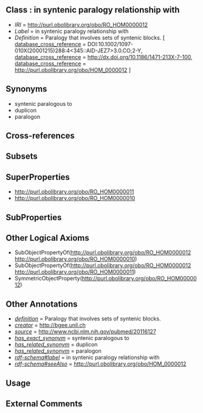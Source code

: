 
## Class : in syntenic paralogy relationship with

 * *IRI* = http://purl.obolibrary.org/obo/RO_HOM0000012
 * *Label* = in syntenic paralogy relationship with
 * *Definition* = Paralogy that involves sets of syntenic blocks. [ [database_cross_reference](../../ef/oboInOwl#hasDbXref.md) = DOI:10.1002/1097-010X(20001215)288:4<345::AID-JEZ7>3.0.CO;2-Y, [database_cross_reference](../../ef/oboInOwl#hasDbXref.md) = http://dx.doi.org/10.1186/1471-213X-7-100, [database_cross_reference](../../ef/oboInOwl#hasDbXref.md) = http://purl.obolibrary.org/obo/HOM_0000012 ]

## Synonyms

 * syntenic paralogous to
 * duplicon
 * paralogon

## Cross-references


## Subsets


## SuperProperties

 * <http://purl.obolibrary.org/obo/RO_HOM0000011>
 * <http://purl.obolibrary.org/obo/RO_HOM0000010>

## SubProperties


## Other Logical Axioms

 * SubObjectPropertyOf(<http://purl.obolibrary.org/obo/RO_HOM0000012> <http://purl.obolibrary.org/obo/RO_HOM0000010>)
 * SubObjectPropertyOf(<http://purl.obolibrary.org/obo/RO_HOM0000012> <http://purl.obolibrary.org/obo/RO_HOM0000011>)
 * SymmetricObjectProperty(<http://purl.obolibrary.org/obo/RO_HOM0000012>)

## Other Annotations

 * *[definition](../../IAO/15/IAO_0000115.md)* = Paralogy that involves sets of syntenic blocks.
 * *[creator](../../or/creator.md)* = http://bgee.unil.ch
 * *[source](../../ce/source.md)* = http://www.ncbi.nlm.nih.gov/pubmed/20116127
 * *[has_exact_synonym](../../ym/oboInOwl#hasExactSynonym.md)* = syntenic paralogous to
 * *[has_related_synonym](../../ym/oboInOwl#hasRelatedSynonym.md)* = duplicon
 * *[has_related_synonym](../../ym/oboInOwl#hasRelatedSynonym.md)* = paralogon
 * *[rdf-schema#label](../../el/rdf-schema#label.md)* = in syntenic paralogy relationship with
 * *[rdf-schema#seeAlso](../../so/rdf-schema#seeAlso.md)* = http://purl.obolibrary.org/obo/HOM_0000012

## Usage


## External Comments

